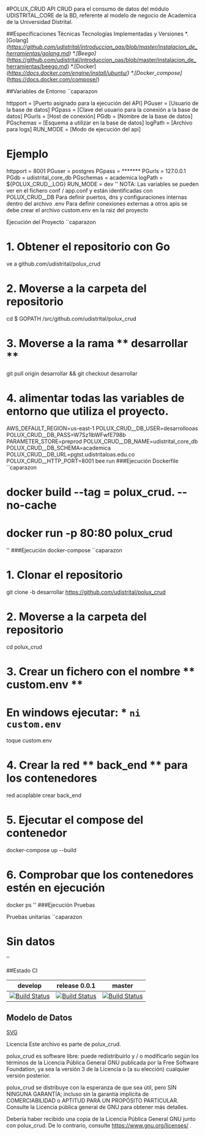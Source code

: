 #POLUX_CRUD
API CRUD para el consumo de datos del módulo UDISTRITAL_CORE de la BD, referente al modelo de negocio de Academica de la Universidad Distrital.

##Especificaciones Técnicas
Tecnologías Implementadas y Versiones
*.[Golang]_(https://github.com/udistrital/introduccion_oas/blob/master/instalacion_de_herramientas/golang.md)
*.[Beego]_(https://github.com/udistrital/introduccion_oas/blob/master/instalacion_de_herramientas/beego.md)
*.[Docker]_(https://docs.docker.com/engine/install/ubuntu/)
*.[Docker_compose]_(https://docs.docker.com/compose/)

##Variables de Entorno
´´caparazon

httpport = [Puerto asignado para la ejecución del API]
PGuser = [Usuario de la base de datos]
PGpass = [Clave del usuario para la conexión a la base de datos]
PGurls = [Host de conexión]
PGdb   =  [Nombre de la base de datos]
PGschemas = [Esquema a utilizar en la base de datos]
logPath = [Archivo para logs]
RUN_MODE = [Modo de ejecución del api]

# Ejemplo
httpport = 8001
PGuser = postgres
PGpass = *******
PGurls = 127.0.0.1
PGdb   = udistrital_core_db
PGschemas = academica
logPath = ${POLUX_CRUD__LOG}
RUN_MODE = dev
''
NOTA: Las variables se pueden ver en el fichero conf / app.conf y están identificadas con POLUX_CRUD__DB
Para definir puertos, dns y configuraciones internas dentro del archivo .env
Para definir conexiones externas a otros apis se debe crear el archivo custom.env en la raiz del proyecto

Ejecución del Proyecto
´´caparazon
# 1. Obtener el repositorio con Go
ve a github.com/udistrital/polux_crud

# 2. Moverse a la carpeta del repositorio 
cd  $ GOPATH /src/github.com/udistrital/polux_crud

# 3. Moverse a la rama ** desarrollar ** 
git pull origin desarrollar && git checkout desarrollar

# 4. alimentar todas las variables de entorno que utiliza el proyecto. 
AWS_DEFAULT_REGION=us-east-1 POLUX_CRUD__DB_USER=desarrollooas POLUX_CRUD__DB_PASS=W7Sz1lbWFwfE798b PARAMETER_STORE=preprod POLUX_CRUD__DB_NAME=udistrital_core_db POLUX_CRUD__DB_SCHEMA=academica POLUX_CRUD__DB_URL=pgtst.udistritaloas.edu.co POLUX_CRUD__HTTP_PORT=8001 bee run
###Ejecución Dockerfile
´´caparazon
# docker build --tag = polux_crud. --no-cache 
# docker run -p 80:80 polux_crud
''
###Ejecución docker-compose
´´caparazon
# 1. Clonar el repositorio
git clone -b desarrollar https://github.com/udistrital/polux_crud

# 2. Moverse a la carpeta del repositorio 
cd polux_crud

# 3. Crear un fichero con el nombre ** custom.env ** 
# En windows ejecutar: * `ni custom.env`
toque custom.env

# 4. Crear la red ** back_end ** para los contenedores
red acoplable crear back_end

# 5. Ejecutar el compose del contenedor
docker-compose up --build

# 6. Comprobar que los contenedores estén en ejecución 
docker ps
''
###Ejecución Pruebas

Pruebas unitarias
´´caparazon
# Sin datos
''

##Estado CI

| develop | release 0.0.1 | master |
| -- | -- | -- |
| [![Build Status](https://hubci.portaloas.udistrital.edu.co/api/badges/udistrital/polux_crud/status.svg?ref=refs/heads/develop)](https://hubci.portaloas.udistrital.edu.co/udistrital/polux_crud) | [![Build Status](https://hubci.portaloas.udistrital.edu.co/api/badges/udistrital/polux_crud/status.svg?ref=refs/heads/release/0.0.1)](https://hubci.portaloas.udistrital.edu.co/udistrital/polux_crud) | [![Build Status](https://hubci.portaloas.udistrital.edu.co/api/badges/udistrital/polux_crud/status.svg?ref=refs/heads/master)](https://hubci.portaloas.udistrital.edu.co/udistrital/polux_crud) |

## Modelo de Datos

[SVG](database/model.svg)

Licencia
Este archivo es parte de polux_crud.

polux_crud es software libre: puede redistribuirlo y / o modificarlo según los términos de la Licencia Pública General GNU publicada por la Free Software Foundation, ya sea la versión 3 de la Licencia o (a su elección) cualquier versión posterior.

polux_crud se distribuye con la esperanza de que sea útil, pero SIN NINGUNA GARANTÍA; incluso sin la garantía implícita de COMERCIABILIDAD o APTITUD PARA UN PROPÓSITO PARTICULAR. Consulte la Licencia pública general de GNU para obtener más detalles.

Debería haber recibido una copia de la Licencia Pública General GNU junto con polux_crud. De lo contrario, consulte https://www.gnu.org/licenses/ .
